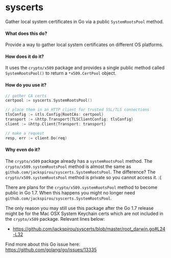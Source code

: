 # syscerts
Gather local system certificates in Go via a public `SystemRootsPool` method.

#### What does this do?
Provide a way to gather local system certificates
on different OS platforms.

#### How does it do it?
It uses the `crypto/x509` package and provides a single public method called
`SystemRootsPool()` to return a `*x509.CertPool` object.

#### How do you use it?
```Go
// gather CA certs
certpool := syscerts.SystemRootsPool()

// place them in an HTTP client for trusted SSL/TLS connections
tlsConfig := &tls.Config{RootCAs: certpool}
transport := &http.Transport{TLSClientConfig: tlsConfig}
client := &http.Client{Transport: transport}

// make a request
resp, err := client.Do(req)
```

#### Why even do it?
The `crypto/x509` package already has a `systemRootsPool` method.
The `crypto/x509.systemRootsPool` method is almost the same as
`github.com/jackspirou/syscerts.SystemRootsPool`.
The difference? The `crypto/x509.systemRootsPool` method is private so you
cannot access it. :(

There are plans for the `crypto/x509.systemRootsPool` method to become public
in Go 1.7. When this happens you might no longer need `github.com/jackspirou/syscerts.SystemRootsPool`.

The only reason you may still use this package after the Go 1.7 release might
be for the Mac OSX System Keychain certs which are not included in the
`crypto/x509` package. Relevant lines below:

* https://github.com/jackspirou/syscerts/blob/master/root_darwin.go#L24-L32

Find more about this Go issue here: https://github.com/golang/go/issues/13335
